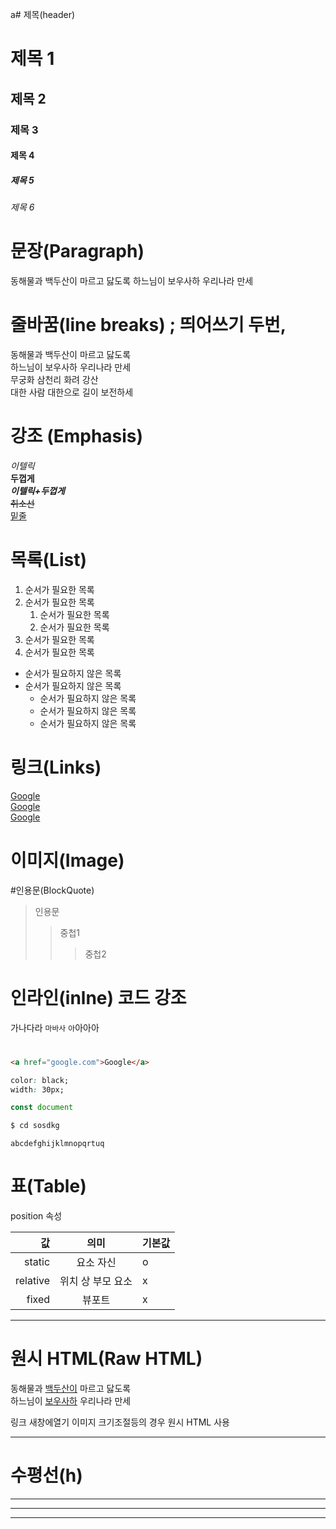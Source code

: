 a# 제목(header)

# 제목 1
## 제목 2
### 제목 3
#### 제목 4
##### 제목 5
###### 제목 6


# 문장(Paragraph)

동해물과 백두산이 마르고 닳도록
하느님이 보우사하 우리나라 만세

# 줄바꿈(line breaks) ; 띄어쓰기 두번, </br>

동해물과 백두산이 마르고 닳도록  
하느님이 보우사하 우리나라 만세  
무궁화 삼천리 화려 강산</br>
대한 사람 대한으로 길이 보전하세

# 강조 (Emphasis)
_이텔릭_  
**두껍게**  
**_이텔릭+두껍게_**  
~~취소선~~  
<u>밑줄</u>

# 목록(List)
1. 순서가 필요한 목록
1. 순서가 필요한 목록
    1. 순서가 필요한 목록
    1. 순서가 필요한 목록
1. 순서가 필요한 목록
1. 순서가 필요한 목록


- 순서가 필요하지 않은 목록
- 순서가 필요하지 않은 목록
  - 순서가 필요하지 않은 목록
  - 순서가 필요하지 않은 목록
  - 순서가 필요하지 않은 목록

# 링크(Links)
<a href="google.com">Google</a>  
[Google](google.com)  
[Google](google.com "google로 이동")

# 이미지(Image)
<!-- ![](https://heropy.blog/css/images/logo.png)  
![이동할 URL](https://heropy.blog/css/images/logo.png) -->

#인용문(BlockQuote)

>인용문
>>중첩1
>>>중첩2










# 인라인(inlne) 코드 강조
가나다라 `마바사`  `아`아아아


#
```HTML
<a href="google.com">Google</a> 
```

```CSS
color: black;
width: 30px;
```
```javascript
const document
```
```bash
$ cd sosdkg
```
``` plaintext
abcdefghijklmnopqrtuq
```


# 표(Table)
position 속성

값 | 의미 | 기본값
| --: | :--: | -- |
static | 요소 자신 | o
relative |위치 상 부모 요소 | x
fixed | 뷰포트 | x

---
# 원시 HTML(Raw HTML)

동해물과 <u>백두산이</u> 마르고 닳도록<br/>
하느님이 <span style="text-decoration: underline">보우사하</span> 우리나라 만세

링크 새창에열기
이미지 크기조절등의 경우 원시 HTML 사용

---
# 수평선(h)
---
***
___